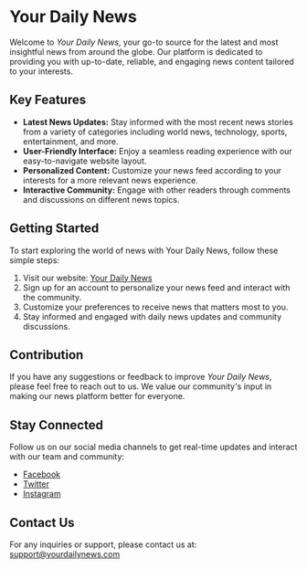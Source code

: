 # Your Daily News

Welcome to *Your Daily News*, your go-to source for the latest and most insightful news from around the globe. Our platform is dedicated to providing you with up-to-date, reliable, and engaging news content tailored to your interests.

## Key Features

- **Latest News Updates:** Stay informed with the most recent news stories from a variety of categories including world news, technology, sports, entertainment, and more.
- **User-Friendly Interface:** Enjoy a seamless reading experience with our easy-to-navigate website layout.
- **Personalized Content:** Customize your news feed according to your interests for a more relevant news experience.
- **Interactive Community:** Engage with other readers through comments and discussions on different news topics.

## Getting Started

To start exploring the world of news with Your Daily News, follow these simple steps:

1. Visit our website: [Your Daily News](https://your-daily-news-1f7e7.web.app/)
2. Sign up for an account to personalize your news feed and interact with the community.
3. Customize your preferences to receive news that matters most to you.
4. Stay informed and engaged with daily news updates and community discussions.

## Contribution

If you have any suggestions or feedback to improve *Your Daily News*, please feel free to reach out to us. We value our community's input in making our news platform better for everyone.

## Stay Connected

Follow us on our social media channels to get real-time updates and interact with our team and community:

- [Facebook](#)
- [Twitter](#)
- [Instagram](#)

## Contact Us

For any inquiries or support, please contact us at: [support@yourdailynews.com](mailto:support@yourdailynews.com)
